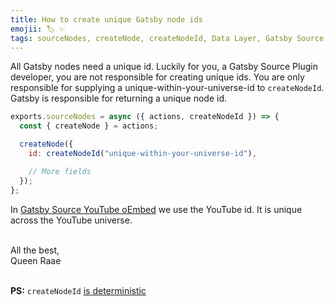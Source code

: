```yaml
---
title: How to create unique Gatsby node ids
emojii: 🏷 ✨
tags: sourceNodes, createNode, createNodeId, Data Layer, Gatsby Source Plugin
---
```


All Gatsby nodes need a unique id. Luckily for you, a Gatsby Source Plugin developer, you are not responsible for creating unique ids. You are only responsible for supplying a unique-within-your-universe-id to `createNodeId`. Gatsby is responsible for returning a unique node id.

```js
exports.sourceNodes = async ({ actions, createNodeId }) => {
  const { createNode } = actions;

  createNode({
    id: createNodeId("unique-within-your-universe-id"),

    // More fields
  });
};
```

In [Gatsby Source YouTube oEmbed](https://github.com/queen-raae/gatsby-source-youtube-oembed/blob/812494ccc6d1daf74bf9de4e04ee9aa87e887f90/plugin/gatsby-node.js#L57) we use the YouTube id. It is unique across the YouTube universe.

&nbsp;  
All the best,  
Queen Raae

&nbsp;  
**PS:** `createNodeId` [is deterministic](/emails/2022-03-30-deterministic/)
